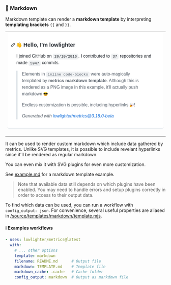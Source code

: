 ### 📒 Markdown

Markdown template can render a **markdown template** by interpreting **templating brackets** `{{` and `}}`.

<table>
  <td align="center">
    <img src="https://github.com/lowlighter/lowlighter/blob/master/metrics.markdown.png">
    <img width="900" height="1" alt="">
  </td>
</table>

It can be used to render custom markdown which include data gathered by metrics.
Unlike SVG templates, it is possible to include revelant hyperlinks since it'll be rendered as regular markdown.

You can even mix it with SVG plugins for even more customization.

See [example.md](/source/templates/markdown/example.md) for a markdown template example.

> Note that available data still depends on which plugins have been enabled.
> You may need to handle errors and setup plugins correctly in order to access to their output data.

To find which data can be used, you can run a workflow with `config_output: json`.
For convenience, several useful properties are aliased in [/source/templates/markdown/template.mjs](/source/templates/markdown/template.mjs).

#### ℹ️ Examples workflows

```yaml
- uses: lowlighter/metrics@latest
  with:
    # ... other options
    template: markdown
    filename: README.md      # Output file
    markdown: TEMPLATE.md    # Template file
    markdown_cache: .cache   # Cache folder
    config_output: markdown  # Output as markdown file
```
